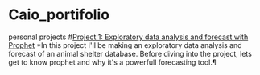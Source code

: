 # Caio_portifolio
personal projects
#[Project 1: Exploratory data analysis and forecast with Prophet](https://github.com/caiolgomes/Caio_portifolio/blob/main/Forecasting_with_Prophet.ipynb)
*In this project I'll be making an exploratory data analysis and forecast of an animal shelter database. Before diving into the project, lets get to know prophet and why it's a powerfull forecasting tool.¶
